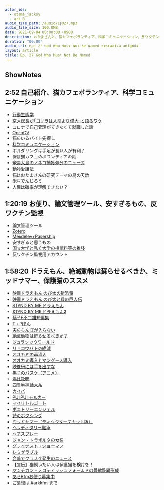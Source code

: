 ```yaml
---
actor_ids:
  - otama_jacksy
  - ark_B
audio_file_path: /audio/Ep027.mp3
audio_file_size: 100.0MB
date: 2021-09-04 00:00:00 +0900
description: おたまさんと、猫カフェボランティア、科学コミュニケーション、反ワクチン監視、ドラえもん、絶滅動物は蘇らせるべきか、ミッドサマー、保護猫のススメなどについて話しました。
duration: "00:00"
audio_url: Ep--27-God-Who-Must-Not-Be-Named-e16taaf/a-a6fg6d4
layout: article
title: Ep. 27 God Who Must Not Be Named
---
```

## ShowNotes 

## 2:52 自己紹介、猫カフェボランティア、科学コミュニケーション

* [行動生態学](https://kotobank.jp/word/%E8%A1%8C%E5%8B%95%E7%94%9F%E6%85%8B%E5%AD%A6-1315030)
* [京大総長が｢ゴリラは人間より偉大｣と語るワケ](https://president.jp/articles/-/31861)
* コロナで自己管理がてきなくて就職した話
* [OpenCV](https://ja.wikipedia.org/wiki/OpenCV)
* 猫のいるバイト先探し
* [科学コミュニケーション](https://ja.wikipedia.org/wiki/%E3%82%B5%E3%82%A4%E3%82%A8%E3%83%B3%E3%82%B9%E3%82%B3%E3%83%9F%E3%83%A5%E3%83%8B%E3%82%B1%E3%83%BC%E3%82%B7%E3%83%A7%E3%83%B3)
* ボルダリングは手足が長い人が有利？
* 保護猫カフェのボランティアの話
* [奄美大島のノネコ捕獲処分のニュース](https://prtimes.jp/main/html/rd/p/000000029.000033795.html)
* [動物愛護法](https://elaws.e-gov.go.jp/document?lawid=348AC1000000105)
* 猫はおたまさんの研究テーマの鳥の天敵
* [米村でんじろう](http://www.denjiro.co.jp/)
* 人間は確率が理解できない？

## 1:20:19 お便り、論文管理ツール、安すぎるもの、反ワクチン監視

* 論文管理ツール
* [Zotero](https://sishida21.github.io/2020/05/05/organize-articles-with-ipad-and-papership/)
* [Mendeley+Papership](https://sishida21.github.io/2020/05/05/organize-articles-with-ipad-and-papership/)
* 安すぎると思うもの
* [国立大学と私立大学の授業料等の推移](https://www.mext.go.jp/b_menu/shingi/kokuritu/005/gijiroku/attach/1386502.htm)
* 反ワクチン監視用アカウント

## 1:58:20 ドラえもん、絶滅動物は蘇らせるべきか、ミッドサマー、保護猫のススメ

* [映画ドラえもん のび太の新恐竜](https://amzn.to/3BGUqsF)
* [映画ドラえもん のび太と緑の巨人伝](https://amzn.to/3h2SsuB)
* [STAND BY ME ドラえもん](https://amzn.to/3zNC3BH)
* [STAND BY ME ドラえもん2](https://amzn.to/3h4olmN)
* [藤子F不二雄短編集](https://amzn.to/2WRgly0)
* [T・Pぼん](https://amzn.to/3h2hM3Q)
* [夫のちんぽが入らない](https://amzn.to/2Ve3wxl)
* [絶滅動物は甦らせるべきか？](https://amzn.to/3DXcelk)
* [ジュラシックワールド](https://amzn.to/3DQ2uZO)
* [リョコウバトの絶滅](https://natgeo.nikkeibp.co.jp/nng/article/news/14/9671/)
* [オオカミの再導入](https://ja.wikipedia.org/wiki/%E3%82%AA%E3%82%AA%E3%82%AB%E3%83%9F%E3%81%AE%E5%86%8D%E5%B0%8E%E5%85%A5)
* [オオカミ導入とマングース導入](https://japan-wolf.org/2011/07/19/%E3%82%AA%E3%82%AA%E3%82%AB%E3%83%9F%E5%B0%8E%E5%85%A5%E3%81%AF%E3%83%9E%E3%83%B3%E3%82%B0%E3%83%BC%E3%82%B9%E5%B0%8E%E5%85%A5%E3%81%A8%E5%90%8C%E3%81%98%EF%BC%9F/)
* [映像研には手を出すな](https://amzn.to/3BFq0a1)
* [黒子のバスケ（アニメ）](https://amzn.to/2WU64lc)
* [湯浅政明](https://ja.wikipedia.org/wiki/%E6%B9%AF%E6%B5%85%E6%94%BF%E6%98%8E)
* [四畳半神話大系](https://amzn.to/3h32ImK)
* [カイバ](https://amzn.to/3DLyX3E)
* [PUI PUI モルカー](https://amzn.to/3kRhL3X)
* [マイリトルゴート](https://mylittlegoat.tumblr.com/)
* [ポエトリーエンジェル](https://amzn.to/38MxKup)
* [詩のボクシング](http://www.jrba.net/)
* [ミッドサマー（ディヘクターズカット版）](https://amzn.to/2YrJv7T)
* [ヘレディタリー継承](https://amzn.to/3yLBMxZ)
* [ヘアスプレー](https://amzn.to/3DKHhAH)
* [ジョン・トラボルタの女装](https://kaigai-drama-eiga.com/2019/04/13/hairspray/)
* [グレイテスト・ショーマン](https://amzn.to/3tmwGqL)
* [レミゼラブル](https://amzn.to/2YiCtSG)
* [合唱でクラスタ発生のニュース](https://news.yahoo.co.jp/articles/2a032a3b5dab38dcf421cf4aa72048fce6d3f349)
* 【宣伝】猫飼いたい人は保護猫を検討を！
* [マンチカン・スコティッシュフォールドの骨軟骨異形成](https://www.konekono-heya.com/byouki/kinkokkaku/kotsunankotsu-ikeisei.html)
* [あらBfmお便り募集中](https://twitter.com/arkbfm/status/1341090549177012225?s=20)
* ご感想は #arkbfm まで